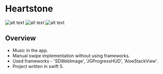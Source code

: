 # Heartstone
![alt text](https://i.imgur.com/PEKUl3C.gif)
![alt text](https://i.imgur.com/BRfzydA.gif)
![alt text](https://i.imgur.com/ANgmrGf.gif)

## Overview
* Music in the app.
* Manual swipe implementation without using frameworks.
* Used frameworks - 'SDWebImage', 'JGProgressHUD', 'AloeStackView'.
* Project written in swift 5.
